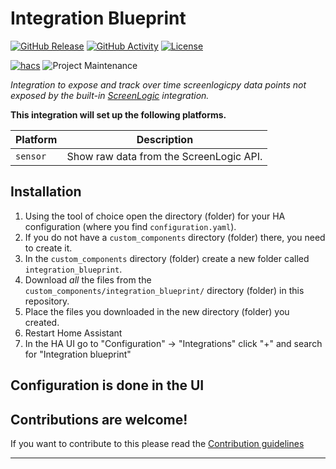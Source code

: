 # Integration Blueprint

[![GitHub Release][releases-shield]][releases]
[![GitHub Activity][commits-shield]][commits]
[![License][license-shield]](LICENSE)

[![hacs][hacsbadge]][hacs]
![Project Maintenance][maintenance-shield]

_Integration to expose and track over time screenlogicpy data points not exposed by the built-in [ScreenLogic][sl_integration] integration._

**This integration will set up the following platforms.**

| Platform | Description                             |
| -------- | --------------------------------------- |
| `sensor` | Show raw data from the ScreenLogic API. |

## Installation

1. Using the tool of choice open the directory (folder) for your HA configuration (where you find `configuration.yaml`).
1. If you do not have a `custom_components` directory (folder) there, you need to create it.
1. In the `custom_components` directory (folder) create a new folder called `integration_blueprint`.
1. Download _all_ the files from the `custom_components/integration_blueprint/` directory (folder) in this repository.
1. Place the files you downloaded in the new directory (folder) you created.
1. Restart Home Assistant
1. In the HA UI go to "Configuration" -> "Integrations" click "+" and search for "Integration blueprint"

## Configuration is done in the UI

<!---->

## Contributions are welcome!

If you want to contribute to this please read the [Contribution guidelines](CONTRIBUTING.md)

---

[sl_integration]: https://www.home-assistant.io/integrations/screenlogic/
[buymecoffee]: https://www.buymeacoffee.com/
[buymecoffeebadge]: https://img.shields.io/badge/buy%20me%20a%20coffee-donate-yellow.svg?style=for-the-badge
[commits-shield]: https://img.shields.io/github/commit-activity/m/dieselrabbit/screenlogic-debug?style=for-the-badge
[commits]: https://github.com/dieselrabbit/screenlogic-debug/commits/main
[hacs]: https://github.com/hacs/integration
[hacsbadge]: https://img.shields.io/badge/HACS-Custom-orange.svg?style=for-the-badge
[discord]: https://discord.gg/Qa5fW2R
[discord-shield]: https://img.shields.io/discord/330944238910963714.svg?style=for-the-badge
[exampleimg]: example.png
[forum-shield]: https://img.shields.io/badge/community-forum-brightgreen.svg?style=for-the-badge
[forum]: https://community.home-assistant.io/
[license-shield]: https://img.shields.io/github/license/dieselrabbit/screenlogic-debug?style=for-the-badge
[maintenance-shield]: https://img.shields.io/badge/Maintainer-Kevin%20Worrel%20%40dieselrabbit-blue.svg?style=for-the-badge
[releases-shield]: https://img.shields.io/github/v/release/dieselrabbit/screenlogic-debug?style=for-the-badge
[releases]: https://github.com/dieselrabbit/screenlogic-debug/releases
